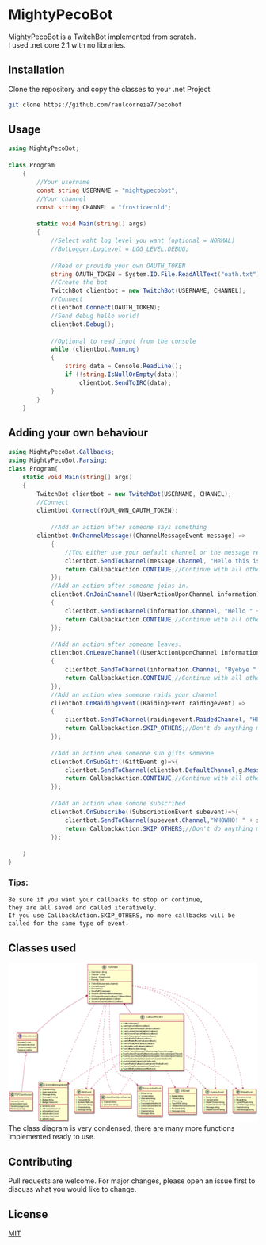 # MightyPecoBot
MightyPecoBot is a TwitchBot implemented from scratch.  
I used .net core 2.1 with no libraries.

## Installation

Clone the repository and copy the classes to your .net Project
```bash
git clone https://github.com/raulcorreia7/pecobot
```

## Usage

```csharp
using MightyPecoBot;

class Program
    {
        //Your username
        const string USERNAME = "mightypecobot";
        //Your channel
        const string CHANNEL = "frosticecold";

        static void Main(string[] args)
        {
            //Select waht log level you want (optional = NORMAL)
            //BotLogger.LogLevel = LOG_LEVEL.DEBUG;

            //Read or provide your own OAUTH_TOKEN
            string OAUTH_TOKEN = System.IO.File.ReadAllText("oath.txt");
            //Create the bot
            TwitchBot clientbot = new TwitchBot(USERNAME, CHANNEL);
            //Connect
            clientbot.Connect(OAUTH_TOKEN);
            //Send debug hello world!
            clientbot.Debug();

            //Optional to read input from the console
            while (clientbot.Running)
            {
                string data = Console.ReadLine();
                if (!string.IsNullOrEmpty(data))
                    clientbot.SendToIRC(data);
            }
        }
    }

```

## Adding your own behaviour

```csharp
using MightyPecoBot.Callbacks;
using MightyPecoBot.Parsing;
class Program{
    static void Main(string[] args)
    {
        TwitchBot clientbot = new TwitchBot(USERNAME, CHANNEL);
        //Connect
        clientbot.Connect(YOUR_OWN_OAUTH_TOKEN);

            //Add an action after someone says something
        clientbot.OnChannelMessage((ChannelMessageEvent message) =>
            {   
                //You either use your default channel or the message responses channel
                clientbot.SendToChannel(message.Channel, "Hello this is your custom message!");
                return CallbackAction.CONTINUE;//Continue with all other actions queued onChannelMessage
            });
            //Add an action after someone joins in.
            clientbot.OnJoinChannel((UserActionUponChannel information) =>
            {
                clientbot.SendToChannel(information.Channel, "Hello " + information.Username + "!");
                return CallbackAction.CONTINUE;//Continue with all other actions queued onChannelMessage
            });

            //Add an action after someone leaves.
            clientbot.OnLeaveChannel((UserActionUponChannel information) =>
            {
                clientbot.SendToChannel(information.Channel, "Byebye " + information.Username);
                return CallbackAction.CONTINUE;//Continue with all other actions queued onChannelMessage
            });
            //Add an action when someone raids your channel
            clientbot.OnRaidingEvent((RaidingEvent raidingevent) =>
            {
                clientbot.SendToChannel(raidingevent.RaidedChannel, "HELP! Were are being raided by: " + raidingevent.RaiderChannel);
                return CallbackAction.SKIP_OTHERS;//Don't do anything more actions queued up
            });

            //Add an action when someone sub gifts someone
            clientbot.OnSubGift((GiftEvent g)=>{
                clientbot.SendToChannel(clientbot.DefaultChannel,g.Message);
                return CallbackAction.CONTINUE;//Continue with all other actions queued onChannelMessage
            });

            //Add an action when somone subscribed
            clientbot.OnSubscribe((SubscriptionEvent subevent)=>{
                clientbot.SendToChannel(subevent.Channel,"WHOWHO! " + subevent.Username + " subscribed for: " + subevent.CommulativeMonths + " months.");
                return CallbackAction.SKIP_OTHERS;//Don't do anything more actions queued up
            });

    }
}
```
### Tips:
    Be sure if you want your callbacks to stop or continue,
    they are all saved and called iteratively.
    If you use CallbackAction.SKIP_OTHERS, no more callbacks will be called for the same type of event.
## Classes used
![Class Diagram](classdiagram.png)
The class diagram is very condensed, there are many more functions implemented ready to use.
## Contributing
Pull requests are welcome. For major changes, please open an issue first to discuss what you would like to change.

## License
[MIT](https://choosealicense.com/licenses/mit/)
